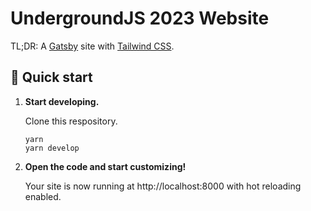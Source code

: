# UndergroundJS 2023 Website

TL;DR: A [Gatsby](https://www.gatsbyjs.com/) site with [Tailwind CSS](https://tailwindcss.com/).

## 🚀 Quick start

1.  **Start developing.**

    Clone this respository.

    ```shell
    yarn
    yarn develop
    ```

2.  **Open the code and start customizing!**

    Your site is now running at http://localhost:8000 with hot reloading enabled.
